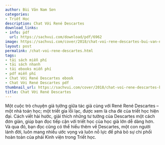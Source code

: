 ```yaml
---
author: Bùi Văn Nam Sơn
categories:
- Triết Học
description: Chat Với René Descartes
download_links:
- info: pdf
  url: https://sachvui.com/download/pdf/6962
image: https://sachvui.com/cover/2018/chat-voi-rene-descartes-bui-van-nam-son.jpg
layout: post
permalink: /chat-voi-rene-descartes.html
tags:
- tải sách miễn phí
- tải sách nhanh
- tải ebooks miễn phí
- pdf miễn phí
- Chat Với René Descartes ebook
- Chat Với René Descartes pdf
thumbnail_url: https://sachvui.com/cover/2018/chat-voi-rene-descartes-bui-van-nam-son.jpg
title: Chat Với René Descartes
---
```


 <div class="item-desc text-justify"> <p>Một cuộc trò chuyện giả tưởng giữa tác giả cùng với René René Descartes – một nhà toán học; một triết gia lỗi lạc, được xem là cha đẻ của triết học hiện đại. Cách viết hài hước, giải thích những tư tưởng của Descartes một cách đơn giản, giúp bạn đọc tiếp cận với triết học của học giả lớn dễ dàng hơn. Và qua đó, bạn đọc cũng có thể hiểu thêm về Descartes, một con người lánh đời, luôn mang nhiều ước vọng và luôn nỗ lực để phá bỏ sự chi phối hoàn toàn của phái Kinh viện trong Triết học.</p> </div>